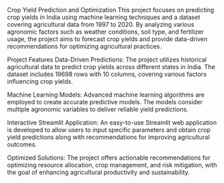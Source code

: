 Crop Yield Prediction and Optimization
This project focuses on predicting crop yields in India using machine learning techniques and a dataset covering agricultural data from 1997 to 2020. By analyzing various agronomic factors such as weather conditions, soil type, and fertilizer usage, the project aims to forecast crop yields and provide data-driven recommendations for optimizing agricultural practices.

Project Features
Data-Driven Predictions: The project utilizes historical agricultural data to predict crop yields across different states in India. The dataset includes 19698 rows with 10 columns, covering various factors influencing crop yields.

Machine Learning Models: Advanced machine learning algorithms are employed to create accurate predictive models. The models consider multiple agronomic variables to deliver reliable yield predictions.

Interactive Streamlit Application: An easy-to-use Streamlit web application is developed to allow users to input specific parameters and obtain crop yield predictions along with recommendations for improving agricultural outcomes.

Optimized Solutions: The project offers actionable recommendations for optimizing resource allocation, crop management, and risk mitigation, with the goal of enhancing agricultural productivity and sustainability.
